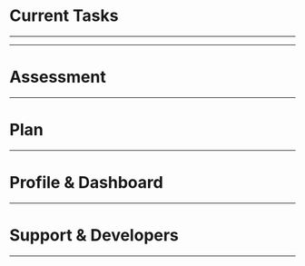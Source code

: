 # Current Tasks


---
---


# Assessment


---


# Plan


---


# Profile & Dashboard


---


# Support & Developers


---



